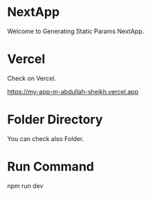 
# NextApp 

Welcome to Generating Static Params NextApp.

# Vercel

Check on Vercel.

https://my-app-m-abdullah-sheikh.vercel.app

# Folder Directory 

You can check also Folder.

# Run Command

npm run dev 

